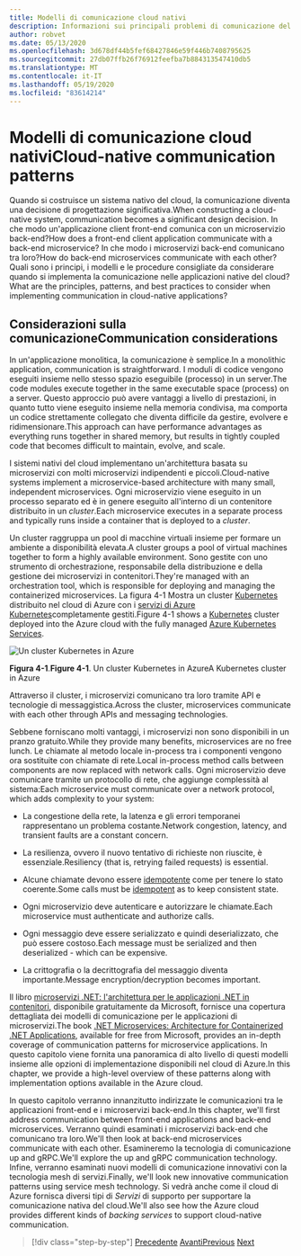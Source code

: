 ```yaml
---
title: Modelli di comunicazione cloud nativi
description: Informazioni sui principali problemi di comunicazione del servizio nelle applicazioni native del cloud
author: robvet
ms.date: 05/13/2020
ms.openlocfilehash: 3d678df44b5fef68427846e59f446b7408795625
ms.sourcegitcommit: 27db07ffb26f76912feefba7b884313547410db5
ms.translationtype: MT
ms.contentlocale: it-IT
ms.lasthandoff: 05/19/2020
ms.locfileid: "83614214"
---
```

# <a name="cloud-native-communication-patterns"></a><span data-ttu-id="34405-103">Modelli di comunicazione cloud nativi</span><span class="sxs-lookup"><span data-stu-id="34405-103">Cloud-native communication patterns</span></span>

<span data-ttu-id="34405-104">Quando si costruisce un sistema nativo del cloud, la comunicazione diventa una decisione di progettazione significativa.</span><span class="sxs-lookup"><span data-stu-id="34405-104">When constructing a cloud-native system, communication becomes a significant design decision.</span></span> <span data-ttu-id="34405-105">In che modo un'applicazione client front-end comunica con un microservizio back-end?</span><span class="sxs-lookup"><span data-stu-id="34405-105">How does a front-end client application communicate with a back-end microservice?</span></span> <span data-ttu-id="34405-106">In che modo i microservizi back-end comunicano tra loro?</span><span class="sxs-lookup"><span data-stu-id="34405-106">How do back-end microservices communicate with each other?</span></span> <span data-ttu-id="34405-107">Quali sono i principi, i modelli e le procedure consigliate da considerare quando si implementa la comunicazione nelle applicazioni native del cloud?</span><span class="sxs-lookup"><span data-stu-id="34405-107">What are the principles, patterns, and best practices to consider when implementing communication in cloud-native applications?</span></span>

## <a name="communication-considerations"></a><span data-ttu-id="34405-108">Considerazioni sulla comunicazione</span><span class="sxs-lookup"><span data-stu-id="34405-108">Communication considerations</span></span>

<span data-ttu-id="34405-109">In un'applicazione monolitica, la comunicazione è semplice.</span><span class="sxs-lookup"><span data-stu-id="34405-109">In a monolithic application, communication is straightforward.</span></span> <span data-ttu-id="34405-110">I moduli di codice vengono eseguiti insieme nello stesso spazio eseguibile (processo) in un server.</span><span class="sxs-lookup"><span data-stu-id="34405-110">The code modules execute together in the same executable space (process) on a server.</span></span> <span data-ttu-id="34405-111">Questo approccio può avere vantaggi a livello di prestazioni, in quanto tutto viene eseguito insieme nella memoria condivisa, ma comporta un codice strettamente collegato che diventa difficile da gestire, evolvere e ridimensionare.</span><span class="sxs-lookup"><span data-stu-id="34405-111">This approach can have performance advantages as everything runs together in shared memory, but results in tightly coupled code that becomes difficult to maintain, evolve, and scale.</span></span>

<span data-ttu-id="34405-112">I sistemi nativi del cloud implementano un'architettura basata su microservizi con molti microservizi indipendenti e piccoli.</span><span class="sxs-lookup"><span data-stu-id="34405-112">Cloud-native systems implement a microservice-based architecture with many small, independent microservices.</span></span> <span data-ttu-id="34405-113">Ogni microservizio viene eseguito in un processo separato ed è in genere eseguito all'interno di un contenitore distribuito in un *cluster*.</span><span class="sxs-lookup"><span data-stu-id="34405-113">Each microservice executes in a separate process and typically runs inside a container that is deployed to a *cluster*.</span></span>

<span data-ttu-id="34405-114">Un cluster raggruppa un pool di macchine virtuali insieme per formare un ambiente a disponibilità elevata.</span><span class="sxs-lookup"><span data-stu-id="34405-114">A cluster groups a pool of virtual machines together to form a highly available environment.</span></span> <span data-ttu-id="34405-115">Sono gestite con uno strumento di orchestrazione, responsabile della distribuzione e della gestione dei microservizi in contenitori.</span><span class="sxs-lookup"><span data-stu-id="34405-115">They're managed with an orchestration tool, which is responsible for deploying and managing the containerized microservices.</span></span> <span data-ttu-id="34405-116">La figura 4-1 Mostra un cluster [Kubernetes](https://kubernetes.io) distribuito nel cloud di Azure con i [servizi di Azure Kubernetes](https://docs.microsoft.com/azure/aks/intro-kubernetes)completamente gestiti.</span><span class="sxs-lookup"><span data-stu-id="34405-116">Figure 4-1 shows a [Kubernetes](https://kubernetes.io) cluster deployed into the Azure cloud with the fully managed [Azure Kubernetes Services](https://docs.microsoft.com/azure/aks/intro-kubernetes).</span></span>

![Un cluster Kubernetes in Azure](./media/kubernetes-cluster-in-azure.png)

<span data-ttu-id="34405-118">**Figura 4-1**.</span><span class="sxs-lookup"><span data-stu-id="34405-118">**Figure 4-1**.</span></span> <span data-ttu-id="34405-119">Un cluster Kubernetes in Azure</span><span class="sxs-lookup"><span data-stu-id="34405-119">A Kubernetes cluster in Azure</span></span>

<span data-ttu-id="34405-120">Attraverso il cluster, i microservizi comunicano tra loro tramite API e tecnologie di messaggistica.</span><span class="sxs-lookup"><span data-stu-id="34405-120">Across the cluster, microservices communicate with each other through APIs and messaging technologies.</span></span>

<span data-ttu-id="34405-121">Sebbene forniscano molti vantaggi, i microservizi non sono disponibili in un pranzo gratuito.</span><span class="sxs-lookup"><span data-stu-id="34405-121">While they provide many benefits, microservices are no free lunch.</span></span> <span data-ttu-id="34405-122">Le chiamate al metodo locale in-process tra i componenti vengono ora sostituite con chiamate di rete.</span><span class="sxs-lookup"><span data-stu-id="34405-122">Local in-process method calls between components are now replaced with network calls.</span></span> <span data-ttu-id="34405-123">Ogni microservizio deve comunicare tramite un protocollo di rete, che aggiunge complessità al sistema:</span><span class="sxs-lookup"><span data-stu-id="34405-123">Each microservice must communicate over a network protocol, which adds complexity to your system:</span></span>

- <span data-ttu-id="34405-124">La congestione della rete, la latenza e gli errori temporanei rappresentano un problema costante.</span><span class="sxs-lookup"><span data-stu-id="34405-124">Network congestion, latency, and transient faults are a constant concern.</span></span>

- <span data-ttu-id="34405-125">La resilienza, ovvero il nuovo tentativo di richieste non riuscite, è essenziale.</span><span class="sxs-lookup"><span data-stu-id="34405-125">Resiliency (that is, retrying failed requests) is essential.</span></span>

- <span data-ttu-id="34405-126">Alcune chiamate devono essere [idempotente](https://www.restapitutorial.com/lessons/idempotency.html) come per tenere lo stato coerente.</span><span class="sxs-lookup"><span data-stu-id="34405-126">Some calls must be [idempotent](https://www.restapitutorial.com/lessons/idempotency.html) as to keep consistent state.</span></span>

- <span data-ttu-id="34405-127">Ogni microservizio deve autenticare e autorizzare le chiamate.</span><span class="sxs-lookup"><span data-stu-id="34405-127">Each microservice must authenticate and authorize calls.</span></span>

- <span data-ttu-id="34405-128">Ogni messaggio deve essere serializzato e quindi deserializzato, che può essere costoso.</span><span class="sxs-lookup"><span data-stu-id="34405-128">Each message must be serialized and then deserialized - which can be expensive.</span></span>

- <span data-ttu-id="34405-129">La crittografia o la decrittografia del messaggio diventa importante.</span><span class="sxs-lookup"><span data-stu-id="34405-129">Message encryption/decryption becomes important.</span></span>

<span data-ttu-id="34405-130">Il libro [microservizi .NET: l'architettura per le applicazioni .NET in contenitori](https://dotnet.microsoft.com/download/thank-you/microservices-architecture-ebook), disponibile gratuitamente da Microsoft, fornisce una copertura dettagliata dei modelli di comunicazione per le applicazioni di microservizi.</span><span class="sxs-lookup"><span data-stu-id="34405-130">The book [.NET Microservices: Architecture for Containerized .NET Applications](https://dotnet.microsoft.com/download/thank-you/microservices-architecture-ebook), available for free from Microsoft, provides an in-depth coverage of communication patterns for microservice applications.</span></span> <span data-ttu-id="34405-131">In questo capitolo viene fornita una panoramica di alto livello di questi modelli insieme alle opzioni di implementazione disponibili nel cloud di Azure.</span><span class="sxs-lookup"><span data-stu-id="34405-131">In this chapter, we provide a high-level overview of these patterns along with implementation options available in the Azure cloud.</span></span>

<span data-ttu-id="34405-132">In questo capitolo verranno innanzitutto indirizzate le comunicazioni tra le applicazioni front-end e i microservizi back-end.</span><span class="sxs-lookup"><span data-stu-id="34405-132">In this chapter, we'll first address communication between front-end applications and back-end microservices.</span></span> <span data-ttu-id="34405-133">Verranno quindi esaminati i microservizi back-end che comunicano tra loro.</span><span class="sxs-lookup"><span data-stu-id="34405-133">We'll then look at back-end microservices communicate with each other.</span></span> <span data-ttu-id="34405-134">Esamineremo la tecnologia di comunicazione up and gRPC.</span><span class="sxs-lookup"><span data-stu-id="34405-134">We'll explore the up and gRPC communication technology.</span></span> <span data-ttu-id="34405-135">Infine, verranno esaminati nuovi modelli di comunicazione innovativi con la tecnologia mesh di servizi.</span><span class="sxs-lookup"><span data-stu-id="34405-135">Finally, we'll look new innovative communication patterns using service mesh technology.</span></span> <span data-ttu-id="34405-136">Si vedrà anche come il cloud di Azure fornisca diversi tipi di *Servizi* di supporto per supportare la comunicazione nativa del cloud.</span><span class="sxs-lookup"><span data-stu-id="34405-136">We'll also see how the Azure cloud provides different kinds of *backing services* to support cloud-native communication.</span></span>

>[!div class="step-by-step"]
><span data-ttu-id="34405-137">[Precedente](other-deployment-options.md) 
> [Avanti](front-end-communication.md)</span><span class="sxs-lookup"><span data-stu-id="34405-137">[Previous](other-deployment-options.md)
[Next](front-end-communication.md)</span></span>
